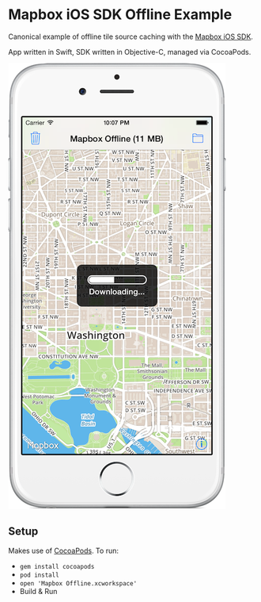 # Mapbox iOS SDK Offline Example

Canonical example of offline tile source caching with the [Mapbox iOS SDK](https://github.com/mapbox/mapbox-ios-sdk). 

App written in Swift, SDK written in Objective-C, managed via CocoaPods. 

![](screenshot.png)

## Setup

Makes use of [CocoaPods](http://cocoapods.org). To run: 

- `gem install cocoapods`
- `pod install`
- `open 'Mapbox Offline.xcworkspace'`
- Build & Run
